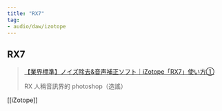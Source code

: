 ```yaml
---
title: "RX7"
tag: 
- audio/daw/izotope
---
```


##  RX7
>[【業界標準】ノイズ除去&音声補正ソフト｜iZotope「RX7」使い方①](https://youtu.be/z5jduzItZDw)
> 
> RX 人稱音訊界的 photoshop（造謠）

[[iZotope]] 